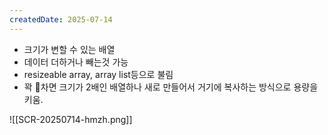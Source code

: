 ```yaml
---
createdDate: 2025-07-14
---
```

- 크기가 변할 수 있는 배열
- 데이터 더하거나 빼는것 가능
- resizeable array, array list등으로 불림
- 꽉 차면 크기가 2배인 배열하나 새로 만들어서 거기에 복사하는 방식으로 용량을 키움.

![[SCR-20250714-hmzh.png]]

